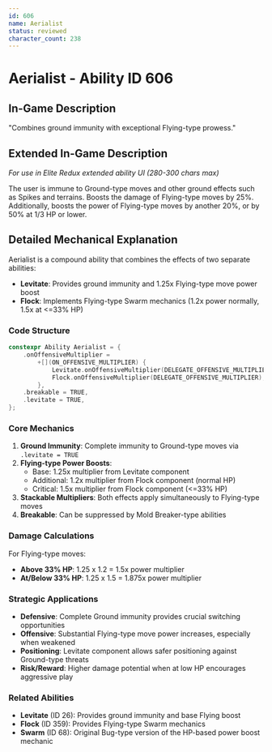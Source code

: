 ```yaml
---
id: 606
name: Aerialist
status: reviewed
character_count: 238
---
```


# Aerialist - Ability ID 606

## In-Game Description
"Combines ground immunity with exceptional Flying-type prowess."

## Extended In-Game Description
*For use in Elite Redux extended ability UI (280-300 chars max)*

The user is immune to Ground-type moves and other ground effects such as Spikes and terrains. Boosts the damage of Flying-type moves by 25%. Additionally, boosts the power of Flying-type moves by another 20%, or by 50% at 1/3 HP or lower.

## Detailed Mechanical Explanation

Aerialist is a compound ability that combines the effects of two separate abilities:
- **Levitate**: Provides ground immunity and 1.25x Flying-type move power boost
- **Flock**: Implements Flying-type Swarm mechanics (1.2x power normally, 1.5x at <=33% HP)

### Code Structure
```cpp
constexpr Ability Aerialist = {
    .onOffensiveMultiplier =
        +[](ON_OFFENSIVE_MULTIPLIER) {
            Levitate.onOffensiveMultiplier(DELEGATE_OFFENSIVE_MULTIPLIER);
            Flock.onOffensiveMultiplier(DELEGATE_OFFENSIVE_MULTIPLIER);
        },
    .breakable = TRUE,
    .levitate = TRUE,
};
```

### Core Mechanics

1. **Ground Immunity**: Complete immunity to Ground-type moves via `.levitate = TRUE`
2. **Flying-type Power Boosts**: 
   - Base: 1.25x multiplier from Levitate component
   - Additional: 1.2x multiplier from Flock component (normal HP)
   - Critical: 1.5x multiplier from Flock component (<=33% HP)
3. **Stackable Multipliers**: Both effects apply simultaneously to Flying-type moves
4. **Breakable**: Can be suppressed by Mold Breaker-type abilities

### Damage Calculations

For Flying-type moves:
- **Above 33% HP**: 1.25 x 1.2 = 1.5x power multiplier
- **At/Below 33% HP**: 1.25 x 1.5 = 1.875x power multiplier

### Strategic Applications

- **Defensive**: Complete Ground immunity provides crucial switching opportunities
- **Offensive**: Substantial Flying-type move power increases, especially when weakened
- **Positioning**: Levitate component allows safer positioning against Ground-type threats
- **Risk/Reward**: Higher damage potential when at low HP encourages aggressive play


### Related Abilities
- **Levitate** (ID 26): Provides ground immunity and base Flying boost
- **Flock** (ID 359): Provides Flying-type Swarm mechanics
- **Swarm** (ID 68): Original Bug-type version of the HP-based power boost mechanic